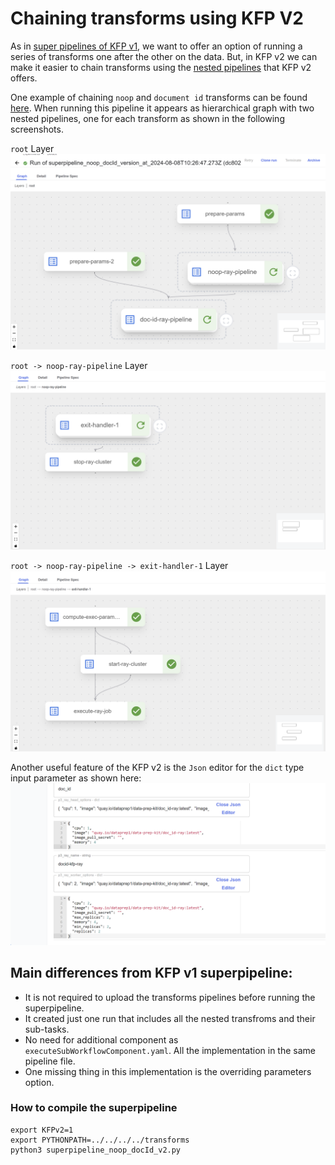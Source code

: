 # Chaining transforms using KFP V2

As in [super pipelines of KFP v1](../../../doc/multi_transform_pipeline.md), we want to offer an option of running a series of transforms one after the other on the data. But, in KFP v2 we can make it easier to chain transforms using the [nested pipelines](https://www.kubeflow.org/docs/components/pipelines/user-guides/components/compose-components-into-pipelines/#pipelines-as-components) that KFP v2 offers.

One example of chaining `noop` and `document id` transforms can be found [here](superpipeline_noop_docId_v2.py). When running this pipeline it appears as hierarchical graph with two nested pipelines, one for each transform as shown in the following screenshots.

`root` Layer
![nested_pipeline](nested_pipeline.png)

`root -> noop-ray-pipeline` Layer
![noop_nested_pipeline](noop_nested.png)

`root -> noop-ray-pipeline -> exit-handler-1` Layer
![noop_layer_pipeline](noop_layer.png)

Another useful feature of the KFP v2 is the `Json` editor for the `dict` type input parameter as shown here:
![json_param](json_param.png)

## Main differences from KFP v1 superpipeline:
- It is not required to upload the transforms pipelines before running the superpipeline.
- It created just one run that includes all the nested transfroms and their sub-tasks.
- No need for additional component as `executeSubWorkflowComponent.yaml`. All the implementation in the same pipeline file.
- One missing thing in this implementation is the overriding parameters option.

### How to compile the superpipeline
```
export KFPv2=1
export PYTHONPATH=../../../../transforms
python3 superpipeline_noop_docId_v2.py
```
